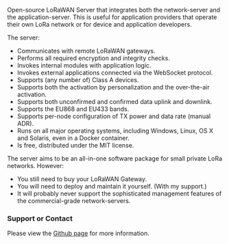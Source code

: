 <p>
Open-source LoRaWAN Server that integrates both the network-server and the application-server. This is useful for application providers that operate their own LoRa network or for device and application developers.
</p>
<p>
The server:
<ul>
<li>Communicates with remote LoRaWAN gateways.</li>
<li>Performs all required encryption and integrity checks.</li>
<li>Invokes internal modules with application logic.</li>
<li>Invokes external applications connected via the WebSocket protocol.</li>
<li>Supports (any number of) Class A devices.</li>
<li>Supports both the activation by personalization and the over-the-air activation.</li>
<li>Supports both unconfirmed and confirmed data uplink and downlink.</li>
<li>Supports the EU868 and EU433 bands.</li>
<li>Supports per-node configuration of TX power and data rate (manual ADR).</li>
<li>Runs on all major operating systems, including Windows, Linux, OS X and Solaris, even in a Docker container.</li>
<li>Is free, distributed under the MIT license.</li>
</ul>
</p>
<p>
The server aims to be an all-in-one software package for small private LoRa networks.
However:
<ul>
<li>You still need to buy your LoRaWAN Gateway.</li>
<li>You will need to deploy and maintain it yourself. (With my support.)</li>
<li>It will probably never support the sophisticated management features of the commercial-grade network-servers.</li>
</ul>
</p>
<h3>Support or Contact</h3>
<p>
Please view the <a href="https://github.com/gotthardp/lorawan-server">Github page</a> for more information.
</p>
